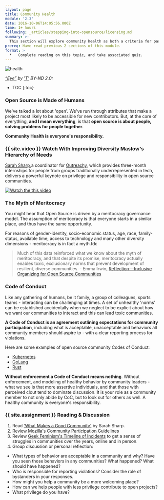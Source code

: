 ```yaml
---
layout: page
title: Community Health
module: '2.3'
date: 2016-10-06T14:05:56.000Z
time: 1+ hours
following: _articles/stepping-into-opensource/licensing.md
summary: >-
  This section will explore community health as both a criteria for particpation in open source and a responsiblity.
prereq: Have read previous 2 sections of this module.
format: >
  *   Complete reading on this topic, and take associated quiz.
---
```


![health]({{site.baseurl}}/img/eye.jpg)

*[“Eye”](https://www.flickr.com/photos/photographerpandora/4112929320/in/photolist-7grQAu-vUMvA-8BzEt-54r8u7-5rxgms-a7GmXV-9EaNmv-hxdQ7M-f5QY4G-2VUE9z-5k3UNE-czFff-g89nw-49nX6x-7yd83D-dckoPr-bWUi9Y-4B8Hb9-5mqKaZ-ajU5TJ-7yP1jk-2jgxcZ-5321Wj-4xAWRX-iffras-6w2XmH-8fcVQs-yPXMC-xmkeP-6YVM9J-aNCFPV-ewcteu-9HYNCh-4HZ91r-4UyYZ-qo7GD-9jmUzB-3wRCrs-4PgAB5-6XgLa2-cXsoVf-bnEpub-2p4pFU-yHNoM-nnmCRM-85AzsG-DXjGG-5RWoeK-nhkPYB-8UyfGE) by ['T'](https://www.flickr.com/photos/photographerpandora/) BY-ND 2.0:*

* TOC
{:toc}

### Open Source is Made of Humans

We've talked a lot about 'open'. We've run through attributes that make a project most likely to be accessible for new contributors.  But, at the core of everything, **and I mean everything**, is that **open source is about people, solving problems for people together**.

**Community Health is everyone's responsibility.**

### {{ site.video }} Watch With Improving Diversity Maslow's Hierarchy of Needs

[Sarah Sharp](http://sarah.thesharps.us/),a coordinator for [Outreachy](https://www.outreachy.org/), which provides three-month internships for people from groups traditionally underrepresented in tech, delivers a powerful keynote on privilege and responsibility in open source communities.

[![Watch the this video](https://img.youtube.com/vi/ZCvK_7FagGE/0.jpg)](https://www.youtube.com/watch?v=ZCvK_7FagGE=136s)

### The Myth of Meritocracy

You might hear that Open Source is driven by a meritocracy governance model.  The assumption of meritocracy is that everyone starts in a similar place, and thus have the same opportunity.

For reasons of gender-identity, socio-economic status, age, race, family-status, available time, access to technology and many other diversity dimensions -  meritocracy is in fact a myth.fdc

> Much of this data reinforced what we know about the myth of meritocracy, and that despite its promise, meritocracy actually enables toxic, exclusionary norms that prevent development of resilient, diverse communities. - Emma Irwin, [Reflection — Inclusive Organizing for Open Source Communities](https://medium.com/mozilla-open-innovation/reflection-inclusive-organizing-for-open-source-communities-9c44f0b689c1)

### Code of Conduct

Like any gathering of humans, be it family, a group of colleagues, sports teams - interacting can be challenging at times. A set of unhealthy 'norms' can be established accidentally when we neglect to be explicit about how we want our communities to interact and this can lead toxic communities.

**A Code of Conduct is an agreement outlining expectations for community participation**, including what is acceptable, unacceptable and behaviors all community members should aspire to - with a clear reporting process for violations.

Here are some examples of open source community Codes of Conduct:

* [Kubernetes](https://github.com/cncf/foundation/blob/master/code-of-conduct.md)
* [GoLang](https://golang.org/conduct)
* [Rust](https://www.rust-lang.org/en-US/conduct.html)

**Without enforcement a Code of Conduct means nothing**.  Without enforcement, and modeling of healthy behavior by community leaders -  what we see is that more assertive individuals, and that those with perceived clout tend to dominate discussion. It is your role as a community member to not only abide by CoC, but to look out for others as well.  A healthy community is everyone's responsibility.

### {{ site.assignment }} Reading & Discussion

1. Read ['What Makes a Good Community'](http://sarah.thesharps.us/2015/10/06/what-makes-a-good-community/) by Sarah Sharp.
2. [Review Mozilla's Community Participation Guidelines](https://www.mozilla.org/en-US/about/governance/policies/participation/)
3. Review [Geek Feminism's Timeline of Incidents](http://geekfeminism.wikia.com/wiki/Timeline_of_incidents) to get a sense of struggles in communities over the years, online and in person.
4. Group discussion or personal reflection:
  * What types of behavior are acceptable in a community and why?   Have you seen those behaviors in any communities?  What happened?  What should have happened?
  * Who is responsible for reporting violations? Consider the role of bystanders in your responses.
  * How might you help a community be a more welcoming place?
  * How can we help people with less privilege contribute to open projects?
  * What privilege do you have?
